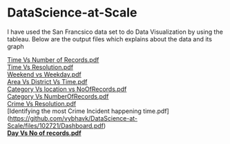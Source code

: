 # DataScience-at-Scale

I have used the San Francsico data set to do Data Visualization by using the tableau. Below are the output files which explains about the data and its graph

[Time Vs Number of Records.pdf](https://github.com/vybhavk/DataScience-at-Scale/files/102715/Time.Vs.Number.of.Records.pdf)
<br>[Time Vs Resolution.pdf](https://github.com/vybhavk/DataScience-at-Scale/files/102714/Time.Vs.Resolution.pdf) <br>
[Weekend vs Weekday.pdf](https://github.com/vybhavk/DataScience-at-Scale/files/102716/Weekend.vs.Weekday.pdf)<br>
[Area Vs District Vs Time.pdf](https://github.com/vybhavk/DataScience-at-Scale/files/102718/Area.Vs.District.Vs.Time.pdf)<br>
[Category Vs location vs NoOfRecords.pdf](https://github.com/vybhavk/DataScience-at-Scale/files/102719/Category.Vs.location.vs.NoOfRecords.pdf)<br>
[Category Vs NumberOfRecords.pdf](https://github.com/vybhavk/DataScience-at-Scale/files/102717/Category.Vs.NumberOfRecords.pdf)<br>
[Crime Vs Resolution.pdf](https://github.com/vybhavk/DataScience-at-Scale/files/102720/Crime.Vs.Resolution.pdf)<br>
[Identifying the most Crime Incident happening time.pdf] (https://github.com/vybhavk/DataScience-at-Scale/files/102721/Dashboard.pdf)<br>
<b>[Day Vs No of records.pdf](https://github.com/vybhavk/DataScience-at-Scale/files/102722/Day.Vs.No.of.records.pdf)</b>
